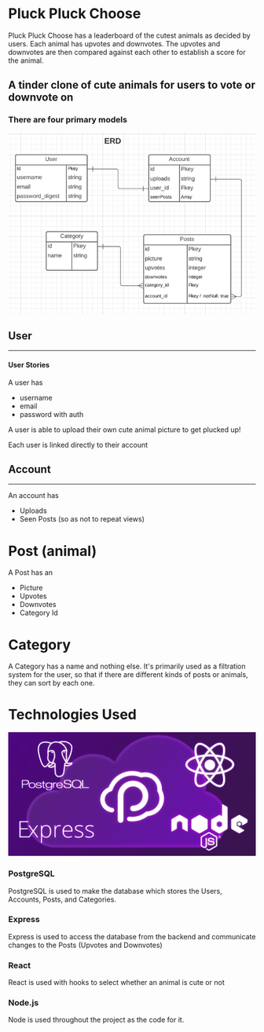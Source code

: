 # Pluck Pluck Choose


Pluck Pluck Choose has a leaderboard of the cutest animals as decided by users. Each animal has upvotes and downvotes. The upvotes and downvotes are then compared against each other to establish a score for the animal. 
## A tinder clone of cute animals for users to vote or downvote on

### There are four primary models

![ERD of Pluck Pluck Choose](./ReadmeImages/image.png "ERD of Pluck Pluck Choose")


## User
***
#### User Stories
A user has 
- username 
- email
- password with auth

A user is able to upload their own cute animal picture to get plucked up!

Each user is linked directly to their account

## Account
***
An account has 
- Uploads
- Seen Posts (so as not to repeat views)


# Post (animal)
A Post has an
- Picture
- Upvotes
- Downvotes
- Category Id

# Category
A Category has a name and nothing else.
It's primarily used as a filtration system for the user, so that if there are different kinds of posts or animals, they can sort by each one.



# Technologies Used
![Technologies Used in Pluck Pluck Choose](./ReadmeImages/PERNimage.png "Technologies Used in Pluck Pluck Choose")

### PostgreSQL
PostgreSQL is used to make the database which stores the Users, Accounts, Posts, and Categories.

### Express
Express is used to access the database from the backend and communicate changes to the Posts (Upvotes and Downvotes)

### React
React is used with hooks to select whether an animal is cute or not

### Node.js
Node is used throughout the project as the code for it. 